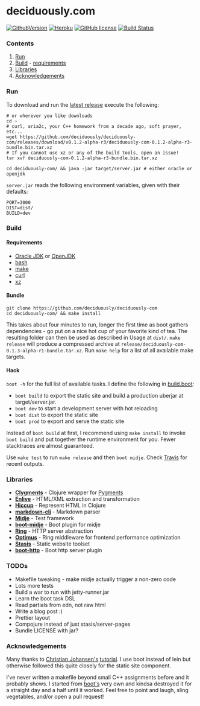 # deciduously.com
[![GithubVersion](https://img.shields.io/badge/version-0.1.2-red.svg?style=flat-square&color=brightgreen)](https://github.com/deciduously/deciduously-com/tree/v0.1.2-alpha-r3)
[![Heroku](https://heroku-badge.herokuapp.com/?app=polar-refuge-87230&style=flat)](http://www.deciduously.com)
[![GitHub license](https://img.shields.io/github/license/deciduously/deciduously-com.svg?style=flat-square)](https://github.com/deciduously/deciduously-com/blob/release/LICENSE)
[![Build Status](https://travis-ci.org/deciduously/deciduously-com.svg?branch=release)](https://travis-ci.org/deciduously/deciduously-com)
### Contents
1. [Run](#run)
2. [Build](#build) - [requirements](#requirements)
3. [Libraries](#libraries)
4. [Acknowledgements](#acknowledgements)
### Run
To download and run the [latest release](https://github.com/deciduously/deciduously-com/releases/tag/v0.1.2-alpha-r3) execute the following:
```shell
# or wherever you like downloads
cd ~
# curl, aria2c, your C++ homework from a decade ago, soft prayer, etc...
wget https://github.com/deciduously/deciduously-com/releases/download/v0.1.2-alpha-r3/deciduously-com-0.1.2-alpha-r3-bundle.bin.tar.xz
# If you cannot use xz or any of the build tools, open an issue!
tar xvf deciduously-com-0.1.2-alpha-r3-bundle.bin.tar.xz

cd deciduously-com/ && java -jar target/server.jar # either oracle or openjdk
```
`server.jar` reads the following environment variables, given with their
defaults:
```shell
PORT=3000
DIST=dist/
BUILD=dev
```
### Build
#### Requirements
* [Oracle JDK](http://www.oracle.com/technetwork/java/javase/downloads/index.html) or [OpenJDK](http://openjdk.java.net/)
* [bash](https://www.gnu.org/software/bash/)
* [make](https://www.gnu.org/software/make/)
* [curl](https://curl.haxx.se/)
* [xz](https://tukaani.org/xz/)
#### Bundle
```shell
git clone https://github.com/deciduously/deciduously-com
cd deciduously-com/ && make install
```
This takes about four minutes to run, longer the first time as boot gathers
dependencies - go put on a nice hot cup of your
favorite kind of tea.  The resulting
folder can then be used as described in Usage at `dist/`. `make release` will produce a compressed archive at `release/deciduously-com-0.1.3-alpha-r1-bundle.tar.xz`.  Run `make help` for a list of all available make targets.
#### Hack
`boot -h` for the full list of available tasks.  I define the following
in
[build.boot](https://github.com/deciduously/deciduously-com/blob/release/build.boot):
* `boot build` to export the static site and build a production uberjar at target/server.jar.
* `boot dev` to start a development server with hot reloading
* `boot dist` to export the static site
* `boot prod` to export and serve the static site

Instead of `boot build` at first, I recommend using `make install` to invoke `boot build` and put together the runtime environment for you.  Fewer stacktraces are almost guaranteed.

Use `make test` to run `make release` and then `boot midje`.  Check [Travis](https://travis-ci.org/deciduously/deciduously-com) for recent outputs.
### Libraries
* [**Clygments**](https://github.com/bfontaine.clygments) - Clojure wrapper for [Pygments](https://pygments.org)
* [**Enlive**](https://github.com/cgrand/enlive) - HTML/XML extraction and transformation
* [**Hiccup**](https://github.com/weavejester/hiccup) - Represent HTML in Clojure
* [**markdown-clj**](https://github.com/yogthos/markdown-clj) - Markdown parser
* [**Midje**](https://github.com/marick/midje) - Test framework
* [**boot-midje**](https://bitbucket.org/zilti/boot-midje) - Boot plugin for midje
* [**Ring**](https://ring-clojure/ring) - HTTP server abstraction
* [**Optimus**](https://github.com/magnars/optimus) - Ring middleware for frontend performance optimization
* [**Stasis**](https://github.com/magnars/stasis) - Static website toolset
* [**boot-http**](https://github.com/pandeiro/boot-http) - Boot http server plugin
### TODOs
* Makefile tweaking - make midje actually trigger a non-zero code
* Lots more tests
* Build a war to run with jetty-runner.jar
* Learn the boot task DSL
* Read partials from edn, not raw html
* Write a blog post :)
* Prettier layout
* Compojure instead of just stasis/server-pages
* Bundle LICENSE with jar?
### Acknowledgements
Many thanks to [Christian Johansen's](https://github.com/cjohansen) [tutorial](https://cjohensen.no/building-statis-sites-in-clojure-with-stasis/).
  I use boot instead of lein but otherwise followed this quite closely for the static site component.
  
  I've never written a makefile beyond small C++ assignments before and it probably shows.  I started from [boot's](https://github.com/boot-clj/boot/blob/master/Makefile) very own and kindsa destroyed it for a straight day and a half until it worked.  Feel free to point and laugh, sling vegetables, and/or open a pull request!

